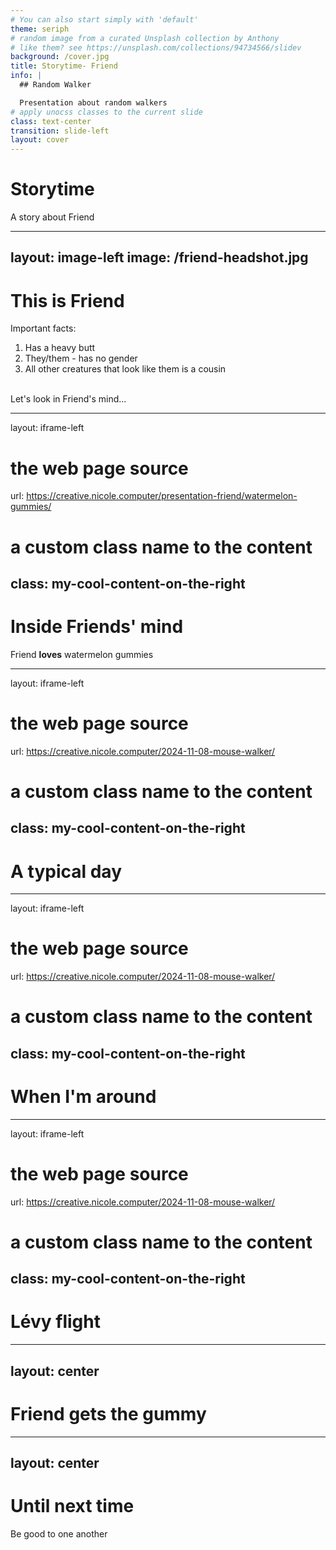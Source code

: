 ```yaml
---
# You can also start simply with 'default'
theme: seriph
# random image from a curated Unsplash collection by Anthony
# like them? see https://unsplash.com/collections/94734566/slidev
background: /cover.jpg
title: Storytime- Friend
info: |
  ## Random Walker

  Presentation about random walkers
# apply unocss classes to the current slide
class: text-center
transition: slide-left
layout: cover
---
```


# Storytime

A story about Friend

---
layout: image-left
image: /friend-headshot.jpg
---

# This is Friend

Important facts:

<ol>
  <li><v-click>Has a heavy butt</v-click></li>
  <li><v-click>They/them - has no gender</v-click></li>
  <li><v-click>All other creatures that look like them is a cousin</v-click></li>
</ol>

<br/>
<v-click>Let's look in Friend's mind...</v-click>


---
layout: iframe-left

# the web page source
url: https://creative.nicole.computer/presentation-friend/watermelon-gummies/

# a custom class name to the content
class: my-cool-content-on-the-right
---

# Inside Friends' mind

<v-click>Friend <b>loves</b> watermelon gummies</v-click>

<!--- But how to get them? --->

---
layout: iframe-left

# the web page source
url: https://creative.nicole.computer/2024-11-08-mouse-walker/

# a custom class name to the content
class: my-cool-content-on-the-right
---

# A typical day

---
layout: iframe-left

# the web page source
url: https://creative.nicole.computer/2024-11-08-mouse-walker/

# a custom class name to the content
class: my-cool-content-on-the-right
---

# When I'm around

---
layout: iframe-left

# the web page source
url: https://creative.nicole.computer/2024-11-08-mouse-walker/

# a custom class name to the content
class: my-cool-content-on-the-right
---

# Lévy flight


---
layout: center
---

# Friend gets the gummy

---
layout: center
---

# Until next time

Be good to one another
